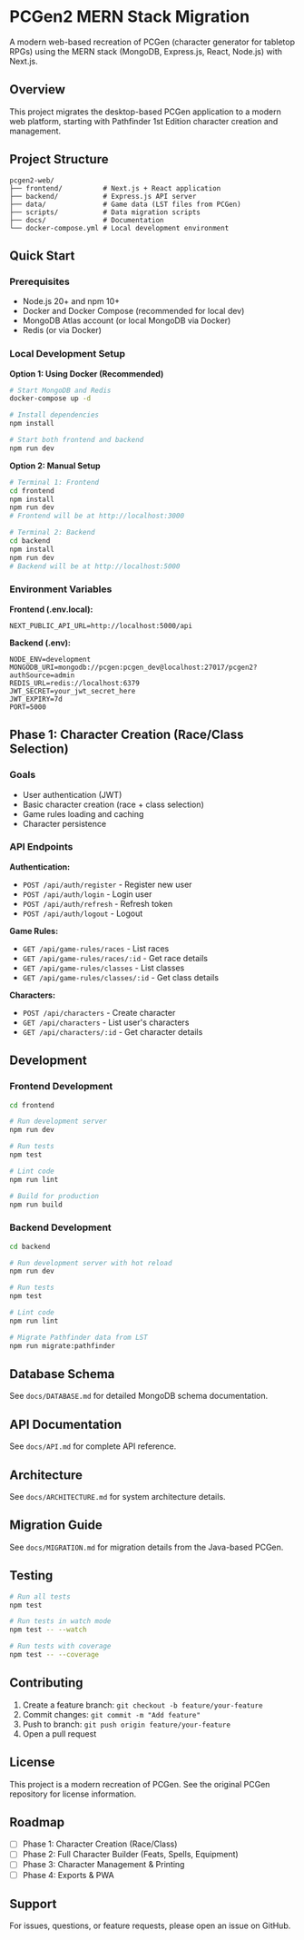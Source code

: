 # PCGen2 MERN Stack Migration

A modern web-based recreation of PCGen (character generator for tabletop RPGs) using the MERN stack (MongoDB, Express.js, React, Node.js) with Next.js.

## Overview

This project migrates the desktop-based PCGen application to a modern web platform, starting with Pathfinder 1st Edition character creation and management.

## Project Structure

```
pcgen2-web/
├── frontend/          # Next.js + React application
├── backend/           # Express.js API server
├── data/              # Game data (LST files from PCGen)
├── scripts/           # Data migration scripts
├── docs/              # Documentation
└── docker-compose.yml # Local development environment
```

## Quick Start

### Prerequisites

- Node.js 20+ and npm 10+
- Docker and Docker Compose (recommended for local dev)
- MongoDB Atlas account (or local MongoDB via Docker)
- Redis (or via Docker)

### Local Development Setup

**Option 1: Using Docker (Recommended)**

```bash
# Start MongoDB and Redis
docker-compose up -d

# Install dependencies
npm install

# Start both frontend and backend
npm run dev
```

**Option 2: Manual Setup**

```bash
# Terminal 1: Frontend
cd frontend
npm install
npm run dev
# Frontend will be at http://localhost:3000

# Terminal 2: Backend
cd backend
npm install
npm run dev
# Backend will be at http://localhost:5000
```

### Environment Variables

**Frontend (.env.local):**
```
NEXT_PUBLIC_API_URL=http://localhost:5000/api
```

**Backend (.env):**
```
NODE_ENV=development
MONGODB_URI=mongodb://pcgen:pcgen_dev@localhost:27017/pcgen2?authSource=admin
REDIS_URL=redis://localhost:6379
JWT_SECRET=your_jwt_secret_here
JWT_EXPIRY=7d
PORT=5000
```

## Phase 1: Character Creation (Race/Class Selection)

### Goals
- User authentication (JWT)
- Basic character creation (race + class selection)
- Game rules loading and caching
- Character persistence

### API Endpoints

**Authentication:**
- `POST /api/auth/register` - Register new user
- `POST /api/auth/login` - Login user
- `POST /api/auth/refresh` - Refresh token
- `POST /api/auth/logout` - Logout

**Game Rules:**
- `GET /api/game-rules/races` - List races
- `GET /api/game-rules/races/:id` - Get race details
- `GET /api/game-rules/classes` - List classes
- `GET /api/game-rules/classes/:id` - Get class details

**Characters:**
- `POST /api/characters` - Create character
- `GET /api/characters` - List user's characters
- `GET /api/characters/:id` - Get character details

## Development

### Frontend Development

```bash
cd frontend

# Run development server
npm run dev

# Run tests
npm test

# Lint code
npm run lint

# Build for production
npm run build
```

### Backend Development

```bash
cd backend

# Run development server with hot reload
npm run dev

# Run tests
npm test

# Lint code
npm run lint

# Migrate Pathfinder data from LST
npm run migrate:pathfinder
```

## Database Schema

See `docs/DATABASE.md` for detailed MongoDB schema documentation.

## API Documentation

See `docs/API.md` for complete API reference.

## Architecture

See `docs/ARCHITECTURE.md` for system architecture details.

## Migration Guide

See `docs/MIGRATION.md` for migration details from the Java-based PCGen.

## Testing

```bash
# Run all tests
npm test

# Run tests in watch mode
npm test -- --watch

# Run tests with coverage
npm test -- --coverage
```

## Contributing

1. Create a feature branch: `git checkout -b feature/your-feature`
2. Commit changes: `git commit -m "Add feature"`
3. Push to branch: `git push origin feature/your-feature`
4. Open a pull request

## License

This project is a modern recreation of PCGen. See the original PCGen repository for license information.

## Roadmap

- [ ] Phase 1: Character Creation (Race/Class)
- [ ] Phase 2: Full Character Builder (Feats, Spells, Equipment)
- [ ] Phase 3: Character Management & Printing
- [ ] Phase 4: Exports & PWA

## Support

For issues, questions, or feature requests, please open an issue on GitHub.
